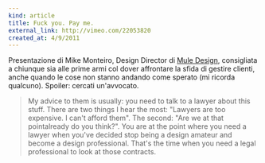```yaml
---
kind: article
title: Fuck you. Pay me.
external_link: http://vimeo.com/22053820
created_at: 4/9/2011
---
```


Presentazione di Mike Monteiro, Design Director di [Mule Design](www.muledesign.com), consigliata a chiunque sia alle prime armi col dover affrontare la sfida di gestire clienti, anche quando le cose non stanno andando come sperato (mi ricorda qualcuno). Spoiler: cercati un'avvocato.

> My advice to them is usually: you need to talk to a lawyer about this stuff. There are two things I hear the most: "Lawyers are too expensive. I can't afford them". The second: "Are we at that pointalready do you think?". You are at the point where you need a lawyer when you've decided stop being a design amateur and become a design professional. That's the time when you need a legal professional to look at those contracts.